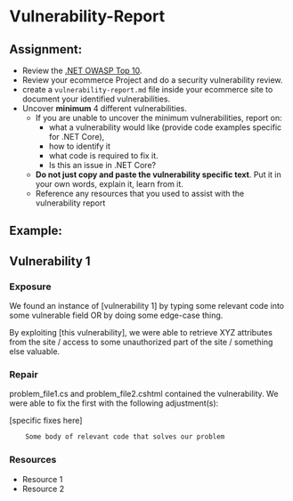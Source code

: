 # Vulnerability-Report

## Assignment:
- Review the [.NET OWASP Top 10](https://www.owasp.org/index.php/.NET_Security_Cheat_Sheet).
- Review your ecommerce Project and do a security vulnerability review.  
- create a `vulnerability-report.md` file inside your ecommerce site to document your identified vulnerabilities. 
- Uncover **minimum** 4 different vulnerabilities. 
	- If you are unable to uncover the minimum vulnerabilities, report on:
		- what a vulnerability would like (provide code examples specific for .NET Core), 
		- how to identify it
		- what code is required to fix it. 
		- Is this an issue in .NET Core? 
	- **Do not just copy and paste the vulnerability specific text**. Put it in your own words, explain it, learn from it. 
	- Reference any resources that you used to assist with the vulnerability report


## Example:

## Vulnerability 1
### Exposure
We found an instance of [vulnerability 1] by typing some relevant code into some vulnerable field OR by doing some edge-case thing.</p>


By exploiting [this vulnerability], we were able to retrieve XYZ attributes from the site / access to some unauthorized part of the site / something else valuable.

### Repair
problem_file1.cs and problem_file2.cshtml contained the vulnerability. We were able to fix the first with the following adjustment(s):

[specific fixes here]

```csharp
	Some body of relevant code that solves our problem
```

### Resources
- Resource 1
- Resource 2
